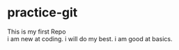 # practice-git
This is my first Repo
<br>
i am new at coding. i will do my best.
i am good at basics.
